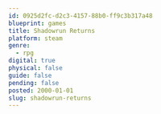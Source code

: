 ```yaml
---
id: 0925d2fc-d2c3-4157-88b0-ff9c3b317a48
blueprint: games
title: Shadowrun Returns
platform: steam
genre:
  - rpg
digital: true
physical: false
guide: false
pending: false
posted: 2000-01-01
slug: shadowrun-returns
---
```


